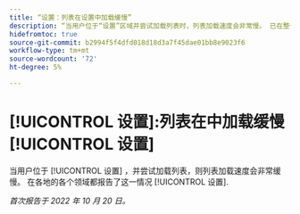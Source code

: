 ```yaml
---
title: “设置：列表在设置中加载缓慢”
description: “当用户位于“设置”区域并尝试加载列表时，列表加载速度会非常慢。 已在整个安装程序的各个区域报告了此问题。”
hidefromtoc: true
source-git-commit: b2994f5f4dfd018d18d3a7f45dae01bb8e9023f6
workflow-type: tm+mt
source-wordcount: '72'
ht-degree: 5%

---
```



# [!UICONTROL 设置]:列表在中加载缓慢 [!UICONTROL 设置]

当用户位于 [!UICONTROL 设置] ，并尝试加载列表，则列表加载速度会非常缓慢。 在各地的各个领域都报告了这一情况 [!UICONTROL 设置].

_首次报告于 2022 年 10 月 20 日。_

